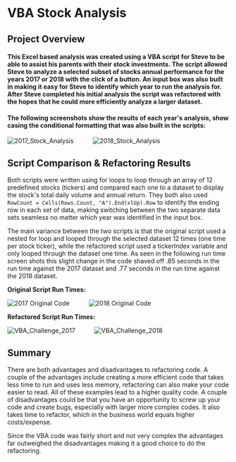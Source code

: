 # VBA Stock Analysis

## Project Overview

#### This Excel based analysis was created using a VBA script for Steve to be able to assist his parents with their stock investments. The script allowed Steve to analyze a selected subset of stocks annual performance for the years 2017 or 2018 with the click of a button. An input box was also built in making it easy for Steve to identify which year to run the analysis for. After Steve completed his initial analysis the script was refactored with the hopes that he could more efficiently analyze a larger dataset. 

#### The following screenshots show the results of each year's analysis, show casing the conditional formatting that was also built in the scripts:

![2017_Stock_Analysis](https://user-images.githubusercontent.com/90863226/136638015-df286b0d-43dc-40d4-80d4-f55785fc9a9e.png) &nbsp; &nbsp; &nbsp; &nbsp; &nbsp; ![2018_Stock_Analysis](https://user-images.githubusercontent.com/90863226/136638027-d6db807f-3af5-4dca-8746-770646e55913.png)

## Script Comparison & Refactoring Results

Both scripts were written using for loops to loop through an array of 12 predefined stocks (tickers) and compared each one to a dataset to display the stock's total daily volume and annual return. They both also used `RowCount = Cells(Rows.Count, "A").End(xlUp).Row` to identify the ending row in each set of data, making switching between the two separate data sets seamless no matter which year was identified in the input box.

The main variance between the two scripts is that the original script used a nested for loop and looped through the selected dataset 12 times (one time per stock ticker), while the refactored script used a tickerIndex variable and only looped through the dataset one time. As seen in the following run time screen shots this slight change in the code shaved off .85 seconds in the run time against the 2017 dataset and .77 seconds in the run time against the 2018 dataset.

**Original Script Run Times:**

![2017 Original Code](https://user-images.githubusercontent.com/90863226/136638573-c1edea1b-d03c-4a2c-8d0e-1ee9c2419189.png) &nbsp; &nbsp; &nbsp; &nbsp; &nbsp; ![2018 Original Code](https://user-images.githubusercontent.com/90863226/136638582-384f9f33-9b83-4279-a709-22fe750f5b89.png)

**Refactored Script Run Times:**

![VBA_Challenge_2017](https://user-images.githubusercontent.com/90863226/136638734-4717dfa9-767d-4beb-a878-0fc17584704c.png) &nbsp; &nbsp; &nbsp; &nbsp; &nbsp; ![VBA_Challenge_2018](https://user-images.githubusercontent.com/90863226/136638629-c624919b-116e-402f-b749-2aabfdef2461.png)

## Summary
There are both advantages and disadvantages to refactoring code. A couple of the advantages include creating a more efficient code that takes less time to run and uses less memory, refactoring can also make your code easier to read.  All of these examples lead to a higher quality code.  A couple of disadvantages could be that you have an opportunity to screw up your code and create bugs, especially with larger more complex codes.  It also takes time to refactor, which in the business world equals higher costs/expense.

Since the VBA code was fairly short and not very complex the advantages far outweighed the disadvantages making it a good choice to do the refactoring.

